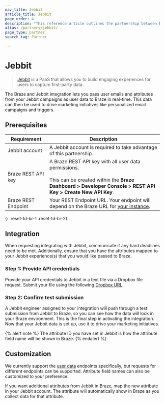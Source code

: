 ```yaml
---
nav_title: Jebbit
article_title: Jebbit
page_order: 4
description: "This reference article outlines the partnership between Braze and Jebbit, a PaaS that allows you to pass user emails and attributes from your Jebbit campaigns as user data to Braze in real-time."
alias: /partners/jebbit/
page_type: partner
search_tag: Partner

---
```


# Jebbit

> [Jebbit](https://www.jebbit.com/) is a PaaS that allows you to build engaging experiences for users to capture first-party data.

The Braze and Jebbit integration lets you pass user emails and attributes from your Jebbit campaigns as user data to Braze in real-time. This data can then be used to drive marketing initiatives like personalized email campaigns and triggers. 

## Prerequisites

| Requirement | Description |
|---|---|
|Jebbit account | A Jebbit account is required to take advantage of this partnership. |
| Braze REST API key | A Braze REST API key with all user data permissions. <br><br> This can be created within the **Braze Dashboard > Developer Console > REST API Key > Create New API Key**. |
|Braze REST Endpoint | Your REST Endpoint URL. Your endpoint will depend on the Braze URL for [your instance]({{site.baseurl}}/api/basics/#endpoints). |
{: .reset-td-br-1 .reset-td-br-2}

## Integration

When requesting integrating with Jebbit, communicate if any hard deadlines need to be met. Additionally, ensure that you have the attributes mapped to your Jebbit experience(s) that you would like passed to Braze.

### Step 1: Provide API credentials

Provide your API credentials to Jebbit in a text file via a Dropbox file request. 
Submit your file using the following [Dropbox URL](https://www.dropbox.com/request/RqKQHkJHXw1cFBKbXpZx).

### Step 2: Confirm test submission

A Jebbit engineer assigned to your integration will push through a test submission from Jebbit to Braze, so you can see how the data will look in your Braze environment. This is the final step in activating the integration. Now that your Jebbit data is set up, use it to drive your marketing initiatives.

{% alert note %}
The attribute ID you have set in Jebbit is how the attribute field name will be shown in Braze.
{% endalert %}

## Customization

We currently support the [user data]({{site.baseurl}}/api/endpoints/user_data/) endpoints specifically, but requests for different endpoints can be supported.
Attribute field names can also be customized to your preference.

If you want additional attributes from Jebbit in Braze, map the new attribute in your Jebbit account. The attribute will automatically show in Braze as you collect data for that attribute.

